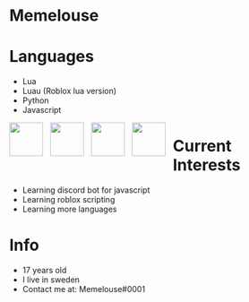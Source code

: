 # Memelouse

# Languages

- Lua
- Luau (Roblox lua version)
- Python
- Javascript

<img align="left" style="padding-right:10px;" src="https://cdn.discordapp.com/attachments/1046837773790883912/1106351381931118652/Lua-Logo.png" width="60" height="60"> 
<img align="left" style="padding-right:10px;" src="https://upload.wikimedia.org/wikipedia/commons/thumb/8/8f/Luau_Logo_%28Programming_Language%29.svg/1024px-Luau_Logo_%28Programming_Language%29.svg.png" width="60" height="60">
<img align="left" style="padding-right:10px;" src="https://cdn.discordapp.com/attachments/1046837773790883912/1106351763625361428/Untitled-5.png" width="60" height="60">
<img align="left" style="padding-right:10px;" src="https://w1.pngwing.com/pngs/136/126/png-transparent-javascript-logo-angularjs-nodejs-computer-programming-web-development-computer-software-jquery-yellow.png" width="60" height="60">

# Current Interests
- Learning discord bot for javascript
- Learning roblox scripting
- Learning more languages

# Info

- 17 years old
- I live in sweden
- Contact me at: Memelouse#0001
